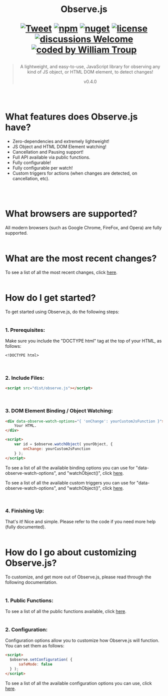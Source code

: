 <h1 align="center">
Observe.js

[![Tweet](https://img.shields.io/twitter/url/http/shields.io.svg?style=social)](https://twitter.com/intent/tweet?text=Observe.js%2C%20a%20free%20JavaScript%observe%builder&url=https://github.com/williamtroup/Observe.js&hashtags=javascript,html,observe)
[![npm](https://img.shields.io/badge/npmjs-v0.4.0-blue)](https://www.npmjs.com/package/jobserve.js)
[![nuget](https://img.shields.io/badge/nuget-v0.4.0-purple)](https://www.nuget.org/packages/jObserve.js/)
[![license](https://img.shields.io/badge/license-MIT-green)](https://github.com/williamtroup/Observe.js/blob/main/LICENSE.txt)
[![discussions Welcome](https://img.shields.io/badge/discussions-Welcome-red)](https://github.com/williamtroup/Observe.js/discussions)
[![coded by William Troup](https://img.shields.io/badge/coded_by-William_Troup-yellow)](https://github.com/williamtroup)
</h1>

> <p align="center">A lightweight, and easy-to-use, JavaScript library for observing any kind of JS object, or HTML DOM element, to detect changes!</p>
> <p align="center">v0.4.0</p>
<br />
<br>

<h1>What features does Observe.js have?</h1>

- Zero-dependencies and extremely lightweight!
- JS Object and HTML DOM Element watching!
- Cancellation and Pausing support!
- Full API available via public functions.
- Fully configurable!
- Fully configurable per watch!
- Custom triggers for actions (when changes are detected, on cancellation, etc).
<br />
<br />

<h1>What browsers are supported?</h1>

All modern browsers (such as Google Chrome, FireFox, and Opera) are fully supported.
<br>
<br>

<h1>What are the most recent changes?</h1>

To see a list of all the most recent changes, click [here](docs/CHANGE_LOG.md).
<br>
<br>

<h1>How do I get started?</h1>

To get started using Observe.js, do the following steps:
<br>
<br>

### 1. Prerequisites:

Make sure you include the "DOCTYPE html" tag at the top of your HTML, as follows:

```markdown
<!DOCTYPE html>
```
<br>

### 2. Include Files:

```markdown
<script src="dist/observe.js"></script>
```
<br>

### 3. DOM Element Binding / Object Watching:

```markdown
<div data-observe-watch-options="{ 'onChange': yourCustomJsFunction }">
    Your HTML.
</div>
```

```markdown
<script> 
    var id = $observe.watchObject( yourObject, {
        onChange: yourCustomJsFunction
    } );
</script>
```

To see a list of all the available binding options you can use for "data-observe-watch-options", and "watchObject()", click [here](docs/binding/options/OPTIONS.md).

To see a list of all the available custom triggers you can use for "data-observe-watch-options", and "watchObject()", click [here](docs/binding/options/CUSTOM_TRIGGERS.md).

<br>

### 4. Finishing Up:

That's it! Nice and simple. Please refer to the code if you need more help (fully documented).
<br>
<br>

<h1>How do I go about customizing Observe.js?</h1>

To customize, and get more out of Observe.js, please read through the following documentation.
<br>
<br>

### 1. Public Functions:

To see a list of all the public functions available, click [here](docs/PUBLIC_FUNCTIONS.md).
<br>
<br>


### 2. Configuration:

Configuration options allow you to customize how Observe.js will function.  You can set them as follows:

```markdown
<script> 
  $observe.setConfiguration( {
      safeMode: false
  } );
</script>
```

To see a list of all the available configuration options you can use, click [here](docs/configuration/OPTIONS.md).